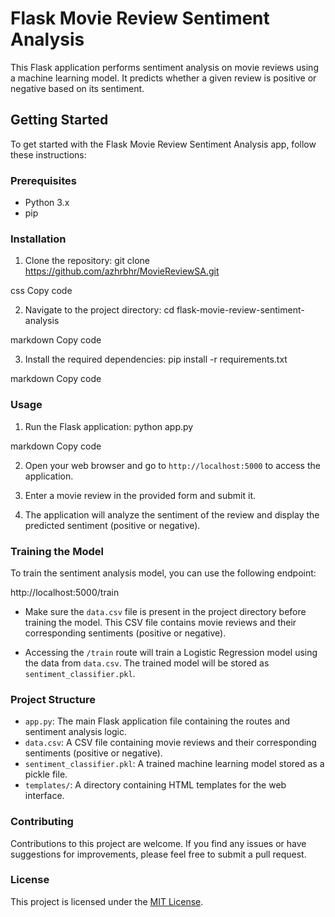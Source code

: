 # Flask Movie Review Sentiment Analysis

This Flask application performs sentiment analysis on movie reviews using a machine learning model. It predicts whether a given review is positive or negative based on its sentiment.

## Getting Started

To get started with the Flask Movie Review Sentiment Analysis app, follow these instructions:

### Prerequisites

- Python 3.x
- pip

### Installation

1. Clone the repository:
git clone https://github.com/azhrbhr/MovieReviewSA.git

css
Copy code

2. Navigate to the project directory:
cd flask-movie-review-sentiment-analysis

markdown
Copy code

3. Install the required dependencies:
pip install -r requirements.txt

markdown
Copy code

### Usage

1. Run the Flask application:
python app.py

markdown
Copy code

2. Open your web browser and go to `http://localhost:5000` to access the application.

3. Enter a movie review in the provided form and submit it.

4. The application will analyze the sentiment of the review and display the predicted sentiment (positive or negative).

### Training the Model

To train the sentiment analysis model, you can use the following endpoint:

http://localhost:5000/train



- Make sure the `data.csv` file is present in the project directory before training the model. This CSV file contains movie reviews and their corresponding sentiments (positive or negative).

- Accessing the `/train` route will train a Logistic Regression model using the data from `data.csv`. The trained model will be stored as `sentiment_classifier.pkl`.

### Project Structure

- `app.py`: The main Flask application file containing the routes and sentiment analysis logic.
- `data.csv`: A CSV file containing movie reviews and their corresponding sentiments (positive or negative).
- `sentiment_classifier.pkl`: A trained machine learning model stored as a pickle file.
- `templates/`: A directory containing HTML templates for the web interface.

### Contributing

Contributions to this project are welcome. If you find any issues or have suggestions for improvements, please feel free to submit a pull request.

### License

This project is licensed under the [MIT License](LICENSE).



